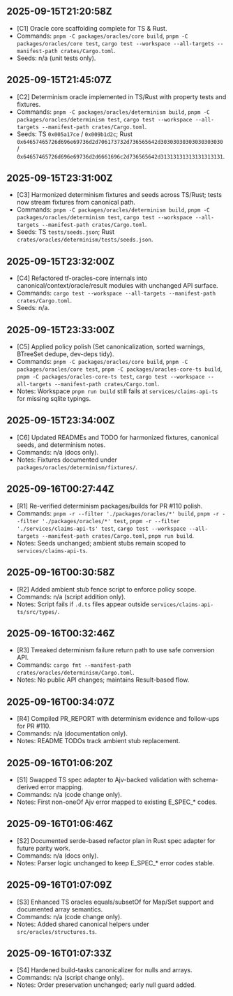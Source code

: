 ## 2025-09-15T21:20:58Z
- [C1] Oracle core scaffolding complete for TS & Rust.
- Commands: `pnpm -C packages/oracles/core build`, `pnpm -C packages/oracles/core test`, `cargo test --workspace --all-targets --manifest-path crates/Cargo.toml`.
- Seeds: n/a (unit tests only).

## 2025-09-15T21:45:07Z
- [C2] Determinism oracle implemented in TS/Rust with property tests and fixtures.
- Commands: `pnpm -C packages/oracles/determinism build`, `pnpm -C packages/oracles/determinism test`, `cargo test --workspace --all-targets --manifest-path crates/Cargo.toml`.
- Seeds: TS `0x005a17ce` / `0x009b1d2c`; Rust `0x64657465726d696e69736d2d706173732d736565642d30303030303030303030` / `0x64657465726d696e69736d2d6661696c2d736565642d31313131313131313131`.

## 2025-09-15T23:31:00Z
- [C3] Harmonized determinism fixtures and seeds across TS/Rust; tests now stream fixtures from canonical path.
- Commands: `pnpm -C packages/oracles/determinism build`, `pnpm -C packages/oracles/determinism test`, `cargo test --workspace --all-targets --manifest-path crates/Cargo.toml`.
- Seeds: TS `tests/seeds.json`; Rust `crates/oracles/determinism/tests/seeds.json`.

## 2025-09-15T23:32:00Z
- [C4] Refactored tf-oracles-core internals into canonical/context/oracle/result modules with unchanged API surface.
- Commands: `cargo test --workspace --all-targets --manifest-path crates/Cargo.toml`.
- Seeds: n/a.

## 2025-09-15T23:33:00Z
- [C5] Applied policy polish (Set canonicalization, sorted warnings, BTreeSet dedupe, dev-deps tidy).
- Commands: `pnpm -C packages/oracles/core build`, `pnpm -C packages/oracles/core test`, `pnpm -C packages/oracles-core-ts build`, `pnpm -C packages/oracles-core-ts test`, `cargo test --workspace --all-targets --manifest-path crates/Cargo.toml`.
- Notes: Workspace `pnpm run build` still fails at `services/claims-api-ts` for missing sqlite typings.

## 2025-09-15T23:34:00Z
- [C6] Updated READMEs and TODO for harmonized fixtures, canonical seeds, and determinism notes.
- Commands: n/a (docs only).
- Notes: Fixtures documented under `packages/oracles/determinism/fixtures/`.

## 2025-09-16T00:27:44Z
- [R1] Re-verified determinism packages/builds for PR #110 polish.
- Commands: `pnpm -r --filter './packages/oracles/*' build`, `pnpm -r --filter './packages/oracles/*' test`, `pnpm -r --filter './services/claims-api-ts' test`, `cargo test --workspace --all-targets --manifest-path crates/Cargo.toml`, `pnpm run build`.
- Notes: Seeds unchanged; ambient stubs remain scoped to `services/claims-api-ts`.

## 2025-09-16T00:30:58Z
- [R2] Added ambient stub fence script to enforce policy scope.
- Commands: n/a (script addition only).
- Notes: Script fails if `.d.ts` files appear outside `services/claims-api-ts/src/types/`.

## 2025-09-16T00:32:46Z
- [R3] Tweaked determinism failure return path to use safe conversion API.
- Commands: `cargo fmt --manifest-path crates/oracles/determinism/Cargo.toml`.
- Notes: No public API changes; maintains Result-based flow.

## 2025-09-16T00:34:07Z
- [R4] Compiled PR_REPORT with determinism evidence and follow-ups for PR #110.
- Commands: n/a (documentation only).
- Notes: README TODOs track ambient stub replacement.

## 2025-09-16T01:06:20Z
- [S1] Swapped TS spec adapter to Ajv-backed validation with schema-derived error mapping.
- Commands: n/a (code change only).
- Notes: First non-oneOf Ajv error mapped to existing E_SPEC_* codes.

## 2025-09-16T01:06:46Z
- [S2] Documented serde-based refactor plan in Rust spec adapter for future parity work.
- Commands: n/a (docs only).
- Notes: Parser logic unchanged to keep E_SPEC_* error codes stable.

## 2025-09-16T01:07:09Z
- [S3] Enhanced TS oracles equals/subsetOf for Map/Set support and documented array semantics.
- Commands: n/a (code change only).
- Notes: Added shared canonical helpers under `src/oracles/structures.ts`.

## 2025-09-16T01:07:33Z
- [S4] Hardened build-tasks canonicalizer for nulls and arrays.
- Commands: n/a (script change only).
- Notes: Order preservation unchanged; early null guard added.
